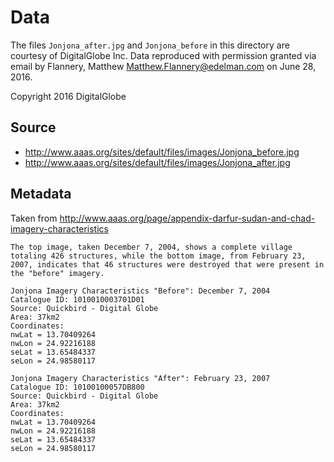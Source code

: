 # Data

The files `Jonjona_after.jpg` and `Jonjona_before` in this directory are courtesy of DigitalGlobe Inc. Data reproduced with permission granted via email by Flannery, Matthew <Matthew.Flannery@edelman.com> on June 28, 2016.

Copyright 2016 DigitalGlobe

## Source

* http://www.aaas.org/sites/default/files/images/Jonjona_before.jpg
* http://www.aaas.org/sites/default/files/images/Jonjona_after.jpg

## Metadata

Taken from http://www.aaas.org/page/appendix-darfur-sudan-and-chad-imagery-characteristics

```
The top image, taken December 7, 2004, shows a complete village totaling 426 structures, while the bottom image, from February 23, 2007, indicates that 46 structures were destroyed that were present in the "before" imagery.

Jonjona Imagery Characteristics "Before": December 7, 2004
Catalogue ID: 1010010003701D01
Source: Quickbird - Digital Globe
Area: 37km2
Coordinates:
nwLat = 13.70409264
nwLon = 24.92216188
seLat = 13.65484337
seLon = 24.98580117

Jonjona Imagery Characteristics "After": February 23, 2007
Catalogue ID: 10100100057DB800
Source: Quickbird - Digital Globe
Area: 37km2
Coordinates:
nwLat = 13.70409264
nwLon = 24.92216188
seLat = 13.65484337
seLon = 24.98580117
```
